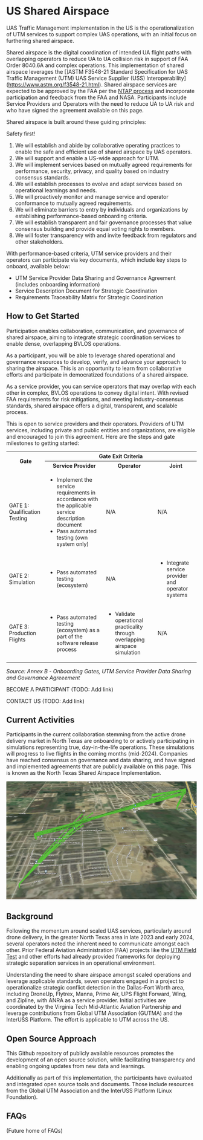 # US Shared Airspace

UAS Traffic Management implementation in the US is the operationalization of UTM services to support complex UAS operations, with an initial focus on furthering shared airspace.

Shared airspace is the digital coordination of intended UA flight paths with overlapping operators to reduce UA to UA collision risk in support of FAA Order 8040.6A and complex operations. This implementation of shared airspace leverages the []ASTM F3548-21 Standard Specification for UAS Traffic Management (UTM) UAS Service Supplier (USS) Interoperability](https://www.astm.org/f3548-21.html). Shared airspace services are expected to be approved by the FAA per the [NTAP process](https://www.faa.gov/uas/advanced_operations/traffic_management) and incorporate participation and feedback from the FAA and NASA. Participants include Service Providers and Operators with the need to reduce UA to UA risk and who have signed the agreement available on this page.

Shared airspace is built around these guiding principles:

Safety first!

1. We will establish and abide by collaborative operating practices to enable the safe and efficient use of shared airspace by UAS operators.
2. We will support and enable a US-wide approach for UTM.
3. We will implement services based on mutually agreed requirements for performance, security, privacy, and quality based on industry consensus standards.
4. We will establish processes to evolve and adapt services based on operational learnings and needs.
5. We will proactively monitor and manage service and operator conformance to mutually agreed requirements.
6. We will eliminate barriers to entry by individuals and organizations by establishing performance-based onboarding criteria.
7. We will establish transparent and fair governance processes that value consensus building and provide equal voting rights to members.
8. We will foster transparency with and invite feedback from regulators and other stakeholders.

With performance-based criteria, UTM service providers and their operators can participate via key documents, which include key steps to onboard, available below:

* UTM Service Provider Data Sharing and Governance Agreement (includes onboarding information)
* Service Description Document for Strategic Coordination
*  Requirements Traceability Matrix for Strategic Coordination

## How to Get Started

Participation enables collaboration, communication, and governance of shared airspace, aiming to integrate strategic coordination services to enable dense, overlapping BVLOS operations.

As a participant, you will be able to leverage shared operational and governance resources to develop, verify, and advance your approach to sharing the airspace. This is an opportunity to learn from collaborative efforts and participate in democratized foundations of a shared airspace.

As a service provider, you can service operators that may overlap with each other in complex, BVLOS operations to convey digital intent. With revised FAA requirements for risk mitigations, and meeting industry-consensus standards, shared airspace offers a digital, transparent, and scalable process.

This is open to service providers and their operators. Providers of UTM services, including private and public entities and organizations, are eligible and encouraged to join this agreement. Here are the steps and gate milestones to getting started:

<table>
    <tr>
        <th rowspan="2">Gate</th>
        <th colspan="3">Gate Exit Criteria</th>
    </tr>
    <tr>
        <th>Service Provider</th>
        <th>Operator</th>
        <th>Joint</th>
    </tr>
    <tr>
        <td>GATE 1: Qualification Testing</td>
        <td>
            <ul>
                <li>Implement the service requirements in accordance with the applicable service description document</li>
                <li>Pass automated testing (own system only)</li>
            </ul>
        </td>
        <td>N/A</td>
        <td>N/A</td>
    </tr>
    <tr>
        <td>GATE 2: Simulation</td>
        <td>
            <ul>
                <li>Pass automated testing (ecosystem)</li>
            </ul>
        </td>
        <td>N/A</td>
        <td>
            <ul>
                <li>Integrate service provider and operator systems</li>
            </ul>
        </td>
    </tr>
    <tr>
        <td>GATE 3: Production Flights</td>
        <td>
            <ul>
                <li>Pass automated testing (ecosystem) as a part of the software release process</li>
            </ul>
        </td>
        <td>
            <ul>
                <li>Validate operational practicality through overlapping airspace simulation</li>
            </ul>
        </td>
        <td>N/A</td>
    </tr>
</table>

_Source: Annex B - Onboarding Gates, UTM Service Provider Data Sharing and Governance Agreeement_

BECOME A PARTICIPANT (TODO: Add link)

CONTACT US (TODO: Add link)

## Current Activities

Participants in the current collaboration stemming from the active drone delivery market in North Texas are onboarding to or actively participating in simulations representing true, day-in-the-life operations. These simulations will progress to live flights in the coming months (mid-2024). Companies have reached consensus on governance and data sharing, and have signed and implemented agreements that are publicly available on this page. This is known as the North Texas Shared Airspace Implementation.

![initial asset, color coding to come in full simulation](assets/SimulationExample.png)

## Background

Following the momentum around scaled UAS services, particularly around drone delivery, in the greater North Texas area in late 2023 and early 2024, several operators noted the inherent need to communicate amongst each other. Prior Federal Aviation Administration (FAA) projects like the [UTM Field Test](https://www.faa.gov/uas/research_development/traffic_management/field_test) and other efforts had already provided frameworks for deploying strategic separation services in an operational environment.

Understanding the need to share airspace amongst scaled operations and leverage applicable standards, seven operators engaged in a project to operationalize strategic conflict detection in the Dallas-Fort Worth area, including DroneUp, Flytrex, Manna, Prime Air, UPS Flight Forward, Wing, and Zipline, with ANRA as a service provider. Initial activities are coordinated by the Virginia Tech Mid-Atlantic Aviation Partnership and leverage contributions from Global UTM Association (GUTMA) and the InterUSS Platform. The effort is applicable to UTM across the US.

## Open Source Approach

This Github repository of publicly available resources promotes the development of an open source solution, while facilitating transparency and enabling ongoing updates from new data and learnings.

Additionally as part of this implementation, the participants have evaluated and integrated open source tools and documents. Those include resources from the Global UTM Association and the InterUSS Platform (Linux Foundation).

## FAQs

(Future home of FAQs)
